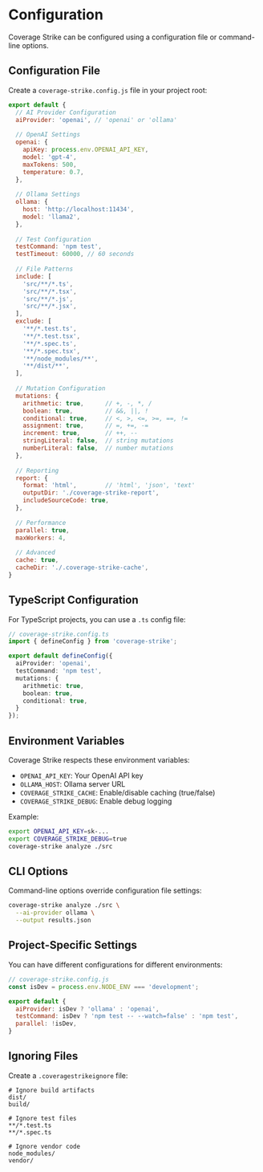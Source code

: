 # Configuration

Coverage Strike can be configured using a configuration file or command-line options.

## Configuration File

Create a `coverage-strike.config.js` file in your project root:

```javascript
export default {
  // AI Provider Configuration
  aiProvider: 'openai', // 'openai' or 'ollama'
  
  // OpenAI Settings
  openai: {
    apiKey: process.env.OPENAI_API_KEY,
    model: 'gpt-4',
    maxTokens: 500,
    temperature: 0.7,
  },
  
  // Ollama Settings
  ollama: {
    host: 'http://localhost:11434',
    model: 'llama2',
  },
  
  // Test Configuration
  testCommand: 'npm test',
  testTimeout: 60000, // 60 seconds
  
  // File Patterns
  include: [
    'src/**/*.ts',
    'src/**/*.tsx',
    'src/**/*.js',
    'src/**/*.jsx',
  ],
  exclude: [
    '**/*.test.ts',
    '**/*.test.tsx',
    '**/*.spec.ts',
    '**/*.spec.tsx',
    '**/node_modules/**',
    '**/dist/**',
  ],
  
  // Mutation Configuration
  mutations: {
    arithmetic: true,      // +, -, *, /
    boolean: true,         // &&, ||, !
    conditional: true,     // <, >, <=, >=, ==, !=
    assignment: true,      // =, +=, -=
    increment: true,       // ++, --
    stringLiteral: false,  // string mutations
    numberLiteral: false,  // number mutations
  },
  
  // Reporting
  report: {
    format: 'html',        // 'html', 'json', 'text'
    outputDir: './coverage-strike-report',
    includeSourceCode: true,
  },
  
  // Performance
  parallel: true,
  maxWorkers: 4,
  
  // Advanced
  cache: true,
  cacheDir: './.coverage-strike-cache',
}
```

## TypeScript Configuration

For TypeScript projects, you can use a `.ts` config file:

```typescript
// coverage-strike.config.ts
import { defineConfig } from 'coverage-strike';

export default defineConfig({
  aiProvider: 'openai',
  testCommand: 'npm test',
  mutations: {
    arithmetic: true,
    boolean: true,
    conditional: true,
  }
});
```

## Environment Variables

Coverage Strike respects these environment variables:

- `OPENAI_API_KEY`: Your OpenAI API key
- `OLLAMA_HOST`: Ollama server URL
- `COVERAGE_STRIKE_CACHE`: Enable/disable caching (true/false)
- `COVERAGE_STRIKE_DEBUG`: Enable debug logging

Example:

```bash
export OPENAI_API_KEY=sk-...
export COVERAGE_STRIKE_DEBUG=true
coverage-strike analyze ./src
```

## CLI Options

Command-line options override configuration file settings:

```bash
coverage-strike analyze ./src \
  --ai-provider ollama \
  --output results.json
```

## Project-Specific Settings

You can have different configurations for different environments:

```javascript
// coverage-strike.config.js
const isDev = process.env.NODE_ENV === 'development';

export default {
  aiProvider: isDev ? 'ollama' : 'openai',
  testCommand: isDev ? 'npm test -- --watch=false' : 'npm test',
  parallel: !isDev,
}
```

## Ignoring Files

Create a `.coveragestrikeignore` file:

```
# Ignore build artifacts
dist/
build/

# Ignore test files
**/*.test.ts
**/*.spec.ts

# Ignore vendor code
node_modules/
vendor/
```
